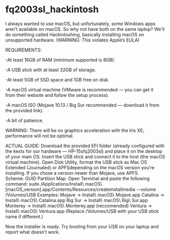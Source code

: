# fq2003sl_hackintosh

I always wanted to use macOS, but unfortunately, some Windows apps aren't available on macOS. So why not have both on the same laptop? We'll do something called Hackintoshing, basically installing macOS on unsupported hardware.
(WARNING: This violates Apple’s EULA)


REQUIREMENTS:​

-At least 16GB of RAM (minimum supported is 8GB).

-A USB stick with at least 32GB of storage.

-At least 5GB of SSD space and 1GB free on disk.

-A macOS virtual machine (VMware is recommended — you can get it from their website and follow the setup process).

-A macOS ISO (Mojave 10.13 / Big Sur recommended — download it from the provided link).

-A bit of patience.

WARNING:
There will be no graphics acceleration with the Iris XE; performance will not be optimal.

ACTUAL GUIDE:​
Download the provided EFI folder (already configured with the kexts for our hardware — HP-15sfq2003sl) and place it on the desktop of your main OS.
Insert the USB stick and connect it to the host (the macOS virtual machine).
Open Disk Utility, format the USB stick as Mac OS Extended (Journaled) or APFSdepending on the macOS version you’re installing.
If you chose a version newer than Mojave, use APFS.
Scheme: GUID Partition Map.
Open Terminal and paste the following command:
sudo /Applications/Install\ macOS\ [macOS_version].app/Contents/Resources/createinstallmedia --volume /Volumes/USB Examples:
Mojave → Install\ macOS\ Mojave.app
Catalina → Install\ macOS\ Catalina.app
Big Sur → Install\ macOS\ Big\ Sur.app
Monterey → Install\ macOS\ Monterey.app (reccomended)
Ventura → Install\ macOS\ Ventura.app
(Replace /Volumes/USB with your USB stick name if different.)

Now the installer is ready. Try booting from your USB on your laptop and report what doesn’t work.
